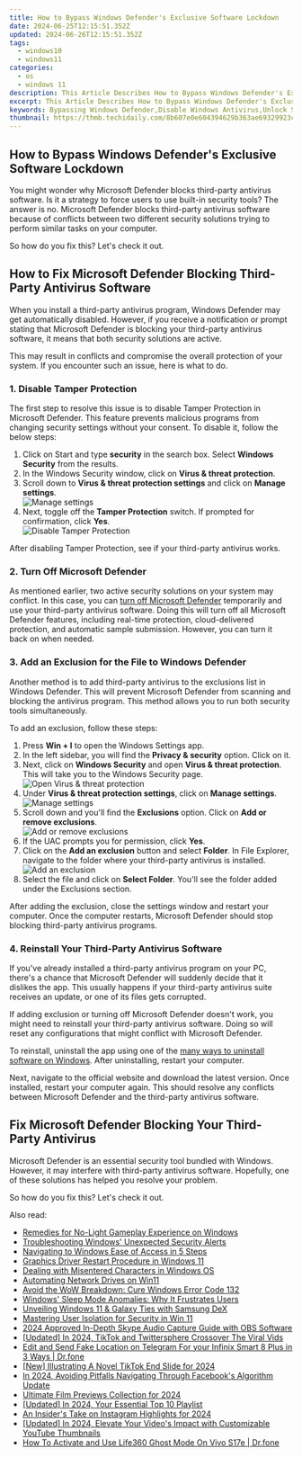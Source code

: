 ```yaml
---
title: How to Bypass Windows Defender's Exclusive Software Lockdown
date: 2024-06-25T12:15:51.352Z
updated: 2024-06-26T12:15:51.352Z
tags:
  - windows10
  - windows11
categories:
  - os
  - windows 11
description: This Article Describes How to Bypass Windows Defender's Exclusive Software Lockdown
excerpt: This Article Describes How to Bypass Windows Defender's Exclusive Software Lockdown
keywords: Bypassing Windows Defender,Disable Windows Antivirus,Unlock Software in Windows,Eliminate DLP in Windows,Avoid Defender Lockdown,Exclude Software Restrictions,Sidestep Security Lockup
thumbnail: https://thmb.techidaily.com/8b607e0e604394629b363ae69329923c5b752c9a4c4af741aef58011df0d7554.jpg
---
```


## How to Bypass Windows Defender's Exclusive Software Lockdown

 You might wonder why Microsoft Defender blocks third-party antivirus software. Is it a strategy to force users to use built-in security tools? The answer is no. Microsoft Defender blocks third-party antivirus software because of conflicts between two different security solutions trying to perform similar tasks on your computer.

 So how do you fix this? Let's check it out.

## How to Fix Microsoft Defender Blocking Third-Party Antivirus Software

 When you install a third-party antivirus program, Windows Defender may get automatically disabled. However, if you receive a notification or prompt stating that Microsoft Defender is blocking your third-party antivirus software, it means that both security solutions are active.

 This may result in conflicts and compromise the overall protection of your system. If you encounter such an issue, here is what to do.

### 1\. Disable Tamper Protection

 The first step to resolve this issue is to disable Tamper Protection in Microsoft Defender. This feature prevents malicious programs from changing security settings without your consent. To disable it, follow the below steps:

1. Click on Start and type **security** in the search box. Select **Windows Security** from the results.
2. In the Windows Security window, click on **Virus & threat protection**.
3. Scroll down to **Virus & threat protection settings** and click on **Manage settings**.  
![Manage settings](https://static1.makeuseofimages.com/wordpress/wp-content/uploads/2023/10/manage-settings.jpg)
4. Next, toggle off the **Tamper Protection** switch. If prompted for confirmation, click **Yes**.  
![Disable Tamper Protection](https://static1.makeuseofimages.com/wordpress/wp-content/uploads/2023/10/disable-tamper-protection.jpg)

 After disabling Tamper Protection, see if your third-party antivirus works.

### 2\. Turn Off Microsoft Defender

 As mentioned earlier, two active security solutions on your system may conflict. In this case, you can [turn off Microsoft Defender](http://www.makeuseof.com/permanently-disable-microsoft-defender-windows-11/) temporarily and use your third-party antivirus software. Doing this will turn off all Microsoft Defender features, including real-time protection, cloud-delivered protection, and automatic sample submission. However, you can turn it back on when needed.

### 3\. Add an Exclusion for the File to Windows Defender

 Another method is to add third-party antivirus to the exclusions list in Windows Defender. This will prevent Microsoft Defender from scanning and blocking the antivirus program. This method allows you to run both security tools simultaneously.

 To add an exclusion, follow these steps:

1. Press **Win + I** to open the Windows Settings app.
2. In the left sidebar, you will find the **Privacy & security** option. Click on it.
3. Next, click on **Windows Security** and open **Virus & threat protection**. This will take you to the Windows Security page.  
![Open Virus & threat protection](https://static1.makeuseofimages.com/wordpress/wp-content/uploads/2023/10/open-virus-threat-protection.jpg)
4. Under **Virus & threat protection settings**, click on **Manage settings**.  
![Manage settings](https://static1.makeuseofimages.com/wordpress/wp-content/uploads/2023/10/manage-settings.jpg)
5. Scroll down and you'll find the **Exclusions** option. Click on **Add or remove exclusions**.  
![Add or remove exclusions](https://static1.makeuseofimages.com/wordpress/wp-content/uploads/2023/10/add-or-remove-exclusions.jpg)
6. If the UAC prompts you for permission, click **Yes**.
7. Click on the **Add an exclusion** button and select **Folder**. In File Explorer, navigate to the folder where your third-party antivirus is installed.  
![Add an exclusion](https://static1.makeuseofimages.com/wordpress/wp-content/uploads/2023/10/add-an-exclusion.jpg)
8. Select the file and click on **Select Folder**. You'll see the folder added under the Exclusions section.

 After adding the exclusion, close the settings window and restart your computer. Once the computer restarts, Microsoft Defender should stop blocking third-party antivirus programs.

### 4\. Reinstall Your Third-Party Antivirus Software

 If you've already installed a third-party antivirus program on your PC, there's a chance that Microsoft Defender will suddenly decide that it dislikes the app. This usually happens if your third-party antivirus suite receives an update, or one of its files gets corrupted.

 If adding exclusion or turning off Microsoft Defender doesn't work, you might need to reinstall your third-party antivirus software. Doing so will reset any configurations that might conflict with Microsoft Defender.

 To reinstall, uninstall the app using one of the [many ways to uninstall software on Windows](https://www.makeuseof.com/windows-11-different-ways-to-uninstall-software/). After uninstalling, restart your computer.

 Next, navigate to the official website and download the latest version. Once installed, restart your computer again. This should resolve any conflicts between Microsoft Defender and the third-party antivirus software.

## Fix Microsoft Defender Blocking Your Third-Party Antivirus

 Microsoft Defender is an essential security tool bundled with Windows. However, it may interfere with third-party antivirus software. Hopefully, one of these solutions has helped you resolve your problem.

 So how do you fix this? Let's check it out.

<span class="atpl-alsoreadstyle">Also read:</span>
<div><ul>
<li><a href="https://windows11.techidaily.com/remedies-for-no-light-gameplay-experience-on-windows/"><u>Remedies for No-Light Gameplay Experience on Windows</u></a></li>
<li><a href="https://windows11.techidaily.com/troubleshooting-windows-unexpected-security-alerts/"><u>Troubleshooting Windows' Unexpected Security Alerts</u></a></li>
<li><a href="https://windows11.techidaily.com/navigating-to-windows-ease-of-access-in-5-steps/"><u>Navigating to Windows Ease of Access in 5 Steps</u></a></li>
<li><a href="https://windows11.techidaily.com/graphics-driver-restart-procedure-in-windows-11/"><u>Graphics Driver Restart Procedure in Windows 11</u></a></li>
<li><a href="https://windows11.techidaily.com/dealing-with-misentered-characters-in-windows-os/"><u>Dealing with Misentered Characters in Windows OS</u></a></li>
<li><a href="https://windows11.techidaily.com/automating-network-drives-on-win11/"><u>Automating Network Drives on Win11</u></a></li>
<li><a href="https://windows11.techidaily.com/avoid-the-wow-breakdown-cure-windows-error-code-132/"><u>Avoid the WoW Breakdown: Cure Windows Error Code 132</u></a></li>
<li><a href="https://windows11.techidaily.com/windows-sleep-mode-anomalies-why-it-frustrates-users/"><u>Windows' Sleep Mode Anomalies: Why It Frustrates Users</u></a></li>
<li><a href="https://windows11.techidaily.com/unveiling-windows-11-and-galaxy-ties-with-samsung-dex/"><u>Unveiling Windows 11 & Galaxy Ties with Samsung DeX</u></a></li>
<li><a href="https://windows11.techidaily.com/mastering-user-isolation-for-security-in-win-11/"><u>Mastering User Isolation for Security in Win 11</u></a></li>
<li><a href="https://screen-video-capture.techidaily.com/2024-approved-in-depth-skype-audio-capture-guide-with-obs-software/"><u>2024 Approved  In-Depth Skype Audio Capture Guide with OBS Software</u></a></li>
<li><a href="https://twitter-clips.techidaily.com/updated-in-2024-tiktok-and-twittersphere-crossover-the-viral-vids/"><u>[Updated] In 2024, TikTok and Twittersphere Crossover  The Viral Vids</u></a></li>
<li><a href="https://location-social.techidaily.com/edit-and-send-fake-location-on-telegram-for-your-infinix-smart-8-plus-in-3-ways-drfone-by-drfone-virtual-android/"><u>Edit and Send Fake Location on Telegram For your Infinix Smart 8 Plus in 3 Ways | Dr.fone</u></a></li>
<li><a href="https://tiktok-video-files.techidaily.com/new-illustrating-a-novel-tiktok-end-slide-for-2024/"><u>[New] Illustrating A Novel TikTok End Slide for 2024</u></a></li>
<li><a href="https://facebook-video-content.techidaily.com/in-2024-avoiding-pitfalls-navigating-through-facebooks-algorithm-update/"><u>In 2024, Avoiding Pitfalls  Navigating Through Facebook's Algorithm Update</u></a></li>
<li><a href="https://some-approaches.techidaily.com/ultimate-film-previews-collection-for-2024/"><u>Ultimate Film Previews Collection for 2024</u></a></li>
<li><a href="https://screen-capture.techidaily.com/updated-in-2024-your-essential-top-10-playlist/"><u>[Updated] In 2024, Your Essential Top 10 Playlist</u></a></li>
<li><a href="https://instagram-video-files.techidaily.com/an-insiders-take-on-instagram-highlights-for-2024/"><u>An Insider's Take on Instagram Highlights for 2024</u></a></li>
<li><a href="https://facebook-video-footage.techidaily.com/updated-in-2024-elevate-your-videos-impact-with-customizable-youtube-thumbnails/"><u>[Updated] In 2024, Elevate Your Video's Impact with Customizable YouTube Thumbnails</u></a></li>
<li><a href="https://location-social.techidaily.com/how-to-activate-and-use-life360-ghost-mode-on-vivo-s17e-drfone-by-drfone-virtual-android/"><u>How To Activate and Use Life360 Ghost Mode On Vivo S17e | Dr.fone</u></a></li>
</ul></div>

<ins class="adsbygoogle"
      style="display:block"
      data-ad-client="ca-pub-7571918770474297"
      data-ad-slot="8358498916"
      data-ad-format="auto"
      data-full-width-responsive="true"></ins>